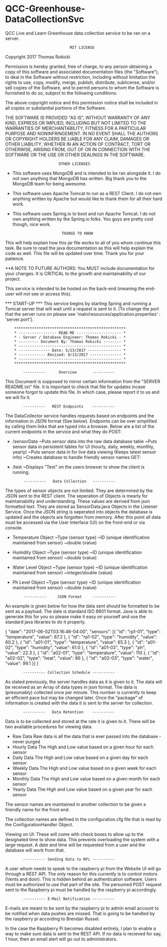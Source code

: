 # QCC-Greenhouse-DataCollectionSvc
QCC Live and Learn Greenhouse data collection service to be ran on a server.

                                 MIT LICENSE

Copyright 2017 Thomas Rokicki

Permission is hereby granted, free of charge, to any person obtaining a copy of 
this software and associated documentation files (the "Software"), to deal in the 
Software without restriction, including without limitation the rights to use, 
copy, modify, merge, publish, distribute, sublicense, and/or sell copies of the 
Software, and to permit persons to whom the Software is furnished to do so, 
subject to the following conditions:

The above copyright notice and this permission notice shall be included in all 
copies or substantial portions of the Software.

THE SOFTWARE IS PROVIDED "AS IS", WITHOUT WARRANTY OF ANY KIND, EXPRESS OR IMPLIED, 
INCLUDING BUT NOT LIMITED TO THE WARRANTIES OF MERCHANTABILITY, FITNESS FOR A 
PARTICULAR PURPOSE AND NONINFRINGEMENT. IN NO EVENT SHALL THE AUTHORS OR COPYRIGHT 
HOLDERS BE LIABLE FOR ANY CLAIM, DAMAGES OR OTHER LIABILITY, WHETHER IN AN ACTION 
OF CONTRACT, TORT OR OTHERWISE, ARISING FROM, OUT OF OR IN CONNECTION WITH THE 
SOFTWARE OR THE USE OR OTHER DEALINGS IN THE SOFTWARE.

                            OTHER LICENSES
- This software uses MongoDB and is intended to be ran alongside it. I do not own
anything that MongoDB has written. Big thank you to the MongoDB team for being
awesome.
- This software uses Apache Tomcat to run as a REST Client. I do not own anything
written by Apache but would like to thank them for all their hard work.
- This software uses Spring.io to boot and run Apache Tomcat. I do not own anything
written by the Spring.io folks. You guys are pretty cool though, nice work.

                            THINGS TO KNOW

This will help explain how this jar file works to all of you whom continue this
task. Be sure to read the java documentation as this will help explain the code
as well.
This file will be updated over time. Thank you for your patience. 

**A NOTE TO FUTURE AUTHORS: You MUST include documentation for your changes. It
is CRITICAL to the growth and maintainability of our project. 

This service is intended to be hosted on the back-end (meaning the end-user 
will not see or access this). 

*** START-UP ***
This service begins by starting Spring and running a Tomcat server that will 
wait until a request is sent to it. [To change the port that the server runs on
please see 'main/resources/application.properties' : 'server.port'].


		**************************************************
		* ----------------- READ ME -------------------- *
		* - Server / Database Engineer: Thomas Rokicki - *
		* --------- Document By: Thomas Rokicki -------- *
		* ---------------------------------------------- *
		* -------------- Date: 5/23/2017 --------------- *
		* ------------ Revised: 9/13/2017 -------------- *
		* ---------------------------------------------- *
		**************************************************

			----------      Overview       ----------

This Document is sopposed to mirror certain information from the "SERVER README.txt"
file. It is important to check that file for updates incase someone forgot to
update this file. In which case, please report it to us and we will fix it.

			----------   REST Endpoints    ---------- 
The DataCollector service handles requests based on endpoints and the information
in JSON format (See below). Endpoints can be over simplified by calling them links
that are typed into a browser. Below are a list of the current endpoints in the 
service and what they do
POST:
 - /sensorData
	~Puts sensor data into the raw data database table
	~Puts sensor data in persistent tables for UI (hourly, daily, weekly, monthly, 
	yearly)
	~Puts sensor data in for live data viewing (Keeps latest sensor info)
	~Creates database to handle friendly sensor names
GET:
 - /test
 	~Displays "Test" on the users browser to show the client is running.

			----------   Data Collection   ---------- 

The types of sensor objects are not limited. They are determined by the JSON sent 
to the REST client. The seperation of Objects is mearly for maintainability and 
understanding. These values are derived from json formatted text. They are stored 
as SensorData.java Objects in the Listener Service. Once the JSON string is seperated 
into objects the database is updated and the objects are forgotten from memory. 
After this point all data must be accessed via the User Interface (UI) on the front-end 
or via console.

 - Temperature Object
 	~Type (sensor type)
	~ID (unique identification maintained from sensor)
	~double (value)
	
 - Humidity Object
	~Type (sensor type)
	~ID (unique identification maintained from sensor)
	~double (value)
	
 - Water Level Object
 	~Type (sensor type)
	~ID (unique identification maintained from sensor)
	~integer/double (value)
	
 - Ph Level Object
 	~Type (sensor type)
	~ID (unique identification maintained from sensor)
	~double (value)

			----------     JSON Format     ---------- 
An example is given below for how the data sent should be formatted to be sent as
a payload. The date is standard ISO 8601 format. Java is able to generate this for
you so please make it easy on yourself and use the standard java libraries to do 
it properly.

{
	"date": "2017-06-02T03:16:46-04:00",
	"sensors": [{
		"id": "rp1-01",
		"type": "temperature",
		"value": 67.2
	}, {
		"id": "rp1-02",
		"type": "humidity",
		"value": 60.2
	}, {
		"id": "a01-01",
		"type": "temperature",
		"value": 65.3
	}, {
		"id": "a01-02",
		"type": "humidity",
		"value": 61.0
	}, {
		"id": "a01-03",
		"type": "ph",
		"value": 22.3
	}, {
		"id": "a02-01",
		"type": "temperature",
		"value": 110
	}, {
		"id": "a02-02",
		"type": "heat",
		"value": 86
	}, {
		"id": "a02-03",
		"type": "water",
		"value": 99.1
	}]
}
			

			---------- Collection Schedule ---------- 

As stated previously, the server handles data as it is given to it. The data will 
be received as an Array of data types in json format. The data is (presumably) 
collected once per minute. This number is currently to keep an efficient pace but 
may be changed later. Once the "package" of information is created with the data 
it is sent to the server for collection. 

			----------   Data Retention    ----------

Data is to be collected and stored at the rate it is given to it. There will be two
available procedures for viewing data.

 - Raw Data
 Raw data is all the data that is ever passed into the database - never purged
 - Hourly Data
 The High and Low value based on a given hour for each sensor
 - Daily Data
 The High and Low value based on a given day for each sensor
 - Weekly Data
 The High and Low value based on a given week for each sensor
 - Monthly Data
 The High and Low value based on a given month for each sensor
 - Yearly Data
 The High and Low value based on a given year for each sensor

The sensor names are maintained in another collection to be given a friendly
name for the front end.

The collection names are defined in the configuration.cfg file that is read by the 
ConfigurationHandler Object.

Viewing on UI:
These will come with check boxes to allow up to the designated time to show data.
This prevents overloading the system with a large request. A date and time will be 
requested from a user and the database will work from that.


			---------- Sending Data to RPi ----------
A user whom needs to speak to the raspberry pi from the Website UI will go through a 
REST API. The only reason for this currently is to control motors (Vents and door). 
This is hidden behind an authentication software. Users must be authorized to use that 
part of the site. The persumed POST request sent to the Raspberry pi must be handled 
by the raspberry pi accordingly.

			---------- E-Mail Notification ----------
E-mails are meant to be sent by the raspberry pi to admin email account to be notified
when data pushes are missed. That is going to be handled by the raspberry pi according
to Brendan Russel.

In the case the Raspberry Pi becomes disabled entirely, I plan to enable a way to make
sure data is sent to the REST API. If no data is recieved for say, 1 hour, then an email
alert will go out to administrators.
